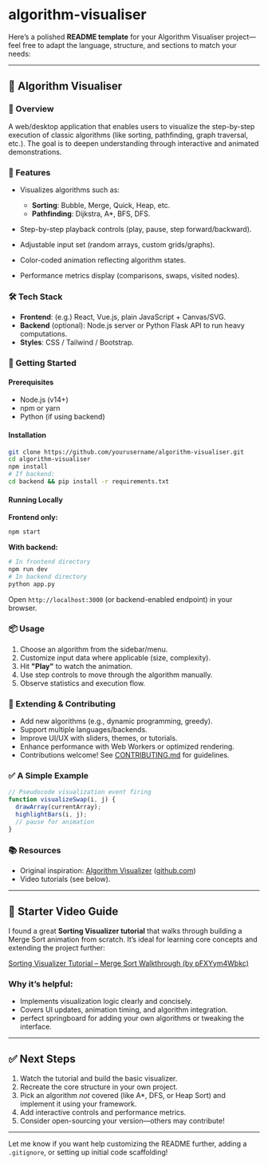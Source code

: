 # algorithm-visualiser

Here’s a polished **README template** for your Algorithm Visualiser project—feel free to adapt the language, structure, and sections to match your needs:

---

## 🚀 Algorithm Visualiser

### 📝 Overview

A web/desktop application that enables users to visualize the step-by-step execution of classic algorithms (like sorting, pathfinding, graph traversal, etc.). The goal is to deepen understanding through interactive and animated demonstrations.

### 🔧 Features

* Visualizes algorithms such as:

  * **Sorting**: Bubble, Merge, Quick, Heap, etc.
  * **Pathfinding**: Dijkstra, A\*, BFS, DFS.
* Step-by-step playback controls (play, pause, step forward/backward).
* Adjustable input set (random arrays, custom grids/graphs).
* Color-coded animation reflecting algorithm states.
* Performance metrics display (comparisons, swaps, visited nodes).

### 🛠️ Tech Stack

* **Frontend**: (e.g.) React, Vue.js, plain JavaScript + Canvas/SVG.
* **Backend** (optional): Node.js server or Python Flask API to run heavy computations.
* **Styles**: CSS / Tailwind / Bootstrap.

### 🎯 Getting Started

#### Prerequisites

* Node.js (v14+)
* npm or yarn
* Python (if using backend)

#### Installation

```bash
git clone https://github.com/yourusername/algorithm-visualiser.git
cd algorithm-visualiser
npm install
# If backend:
cd backend && pip install -r requirements.txt
```

#### Running Locally

**Frontend only:**

```bash
npm start
```

**With backend:**

```bash
# In frontend directory
npm run dev
# In backend directory
python app.py
```

Open `http://localhost:3000` (or backend-enabled endpoint) in your browser.

### 📦 Usage

1. Choose an algorithm from the sidebar/menu.
2. Customize input data where applicable (size, complexity).
3. Hit **"Play"** to watch the animation.
4. Use step controls to move through the algorithm manually.
5. Observe statistics and execution flow.

### 🧠 Extending & Contributing

* Add new algorithms (e.g., dynamic programming, greedy).
* Support multiple languages/backends.
* Improve UI/UX with sliders, themes, or tutorials.
* Enhance performance with Web Workers or optimized rendering.
* Contributions welcome! See [CONTRIBUTING.md](CONTRIBUTING.md) for guidelines.

### ✅ A Simple Example

```js
// Pseudocode visualization event firing
function visualizeSwap(i, j) {
  drawArray(currentArray);
  highlightBars(i, j);
  // pause for animation
}
```

### 📚 Resources

* Original inspiration: [Algorithm Visualizer](https://github.com/algorithm-visualizer/algorithm-visualizer) ([github.com][1])
* Video tutorials (see below).

---

## 🎥 Starter Video Guide

I found a great **Sorting Visualizer tutorial** that walks through building a Merge Sort animation from scratch. It’s ideal for learning core concepts and extending the project further:

[Sorting Visualizer Tutorial – Merge Sort Walkthrough (by pFXYym4Wbkc)](https://www.youtube.com/watch?v=pFXYym4Wbkc&utm_source=chatgpt.com)

### Why it’s helpful:

* Implements visualization logic clearly and concisely.
* Covers UI updates, animation timing, and algorithm integration.
* perfect springboard for adding your own algorithms or tweaking the interface.

---

## ✅ Next Steps

1. Watch the tutorial and build the basic visualizer.
2. Recreate the core structure in your own project.
3. Pick an algorithm *not* covered (like A\*, DFS, or Heap Sort) and implement it using your framework.
4. Add interactive controls and performance metrics.
5. Consider open-sourcing your version—others may contribute!

---

Let me know if you want help customizing the README further, adding a `.gitignore`, or setting up initial code scaffolding!

[1]: https://github.com/algorithm-visualizer/algorithm-visualizer?utm_source=chatgpt.com "Interactive Online Platform that Visualizes Algorithms from Code"
